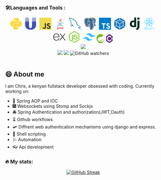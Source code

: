 ### 🛠️Languages and Tools :

<div align="center">
<!-- languages -->
  <img src="https://github.com/devicons/devicon/blob/master/icons/python/python-plain.svg"  title="python" alt="python" width="40" height="40"/>&nbsp;
  <img src="https://github.com/devicons/devicon/blob/master/icons/unix/unix-original.svg" title="unix" alt="unix" width="40" height="40"/>&nbsp;
  <img src="https://github.com/devicons/devicon/blob/master/icons/javascript/javascript-original.svg" title="js" alt="js" width="40" height="40"/>&nbsp;
  <img src="https://github.com/devicons/devicon/blob/master/icons/java/java-original-wordmark.svg" title="Java" alt="Java" width="40" height="40"/>&nbsp;
  <img src="https://github.com/devicons/devicon/blob/master/icons/mysql/mysql-plain.svg" title="mysql" alt="mysql" width="40" height="40"/>&nbsp;
   <img src="https://github.com/devicons/devicon/blob/master/icons/postgresql/postgresql-original.svg" width="40" height="40"/>&nbsp;
  <img src="https://github.com/devicons/devicon/blob/master/icons/typescript/typescript-plain.svg" title="typescript" alt="typescript" width="40" height="40"/>&nbsp;
  <img src="https://github.com/devicons/devicon/blob/master/icons/webpack/webpack-plain.svg" title="webpack" alt="webpack" width="40" height="40"/>&nbsp;
  <img src="https://github.com/devicons/devicon/blob/master/icons/django/django-plain.svg" title="django" alt="django" width="40" height="40"/>&nbsp;
  <img src="https://github.com/devicons/devicon/blob/master/icons/react/react-original-wordmark.svg" title="React" alt="React" width="40" height="40"/>&nbsp;
   <img src="https://github.com/devicons/devicon/blob/master/icons/express/express-original.svg" title="express" alt="express" width="40" height="40"/>&nbsp;
  <img src="https://github.com/devicons/devicon/blob/master/icons/nodejs/nodejs-original.svg" title="node" alt="node" width="40" height="40"/>&nbsp;
  <img src="https://github.com/devicons/devicon/blob/master/icons/tailwindcss/tailwindcss-plain.svg" title="tcss" alt="tcss" width="40" height="40"/>
  <img src="https://github.com/devicons/devicon/blob/master/icons/spring/spring-original.svg" title="spring" alt="spring" width="25" height="30"/>
   <img src="https://github.com/devicons/devicon/blob/master/icons/csharp/csharp-plain.svg" title="csharp" alt="csharp" width="25" height="30"/>
  

</div>

<div align="center">
    <div id="header" align="center">
        <img src="https://media.giphy.com/media/ZeFG00TVXs54Pw4c8e/giphy.gif">
    </div>
    <div id="badges">
        <img src="https://img.shields.io/github/followers/kris-slinger?logoColor=blue&style=for-the-badge">
        <img src="https://img.shields.io/github/stars/kris-slinger?color=red&style=for-the-badge">
    <img alt="GitHub watchers" src="https://img.shields.io/github/watchers/kris-slinger/kris-slinger?style=for-the-badge">
    </div>
    <div>
        <img src="https://komarev.com/ghpvc/?username=kris-slinger&style=flat-square&color=blue" alt=""/>
    </div>
</div>

## 😄 About me
I am Chris, a kenyan  fullstack developer obsessed with coding. Currently working on:

-  🔬 Spring AOP and IOC
-  🎆 Websockets using Stomp and Sockjs
-  🚔 Spring Authentication and authorization(JWT,Oauth)
-  ⏳ Github workflows
-  🛩️ Diffrent web authentication mechanisms using django and express.
-  🧪 Shell scripting
-  🩺 Automation
-  👓 Api development

### 🔥 My stats:

<div align="center">

[![GitHub Streak](https://github-readme-streak-stats.herokuapp.com?user=kris-slinger&theme=dark)](https://git.io/streak-stats)
</div>
